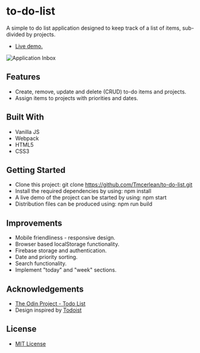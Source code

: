 # to-do-list
A simple to do list application designed to keep track of a list of items, sub-divided by projects.
- [Live demo.](https://tmcerlean.github.io/to-do-list/)

![Application Inbox](https://i.ibb.co/QpzpD8d/Checkit.png)

## Features
- Create, remove, update and delete (CRUD) to-do items and projects.
- Assign items to projects with priorities and dates.

## Built With
- Vanilla JS
- Webpack
- HTML5
- CSS3

## Getting Started
- Clone this project: git clone https://github.com/Tmcerlean/to-do-list.git
- Install the required dependencies by using: npm install
- A live demo of the project can be started by using: npm start
- Distribution files can be produced using: npm run build

## Improvements
- Mobile friendliness - responsive design.
- Browser based localStorage functionality.
- Firebase storage and authentication.
- Date and priority sorting.
- Search functionality. 
- Implement "today" and "week" sections.

## Acknowledgements
- [The Odin Project - Todo List](https://www.theodinproject.com/courses/javascript/lessons/todo-list)
- Design inspired by [Todoist](https://todoist.com/)

## License
- [MIT License](https://opensource.org/licenses/MIT)
